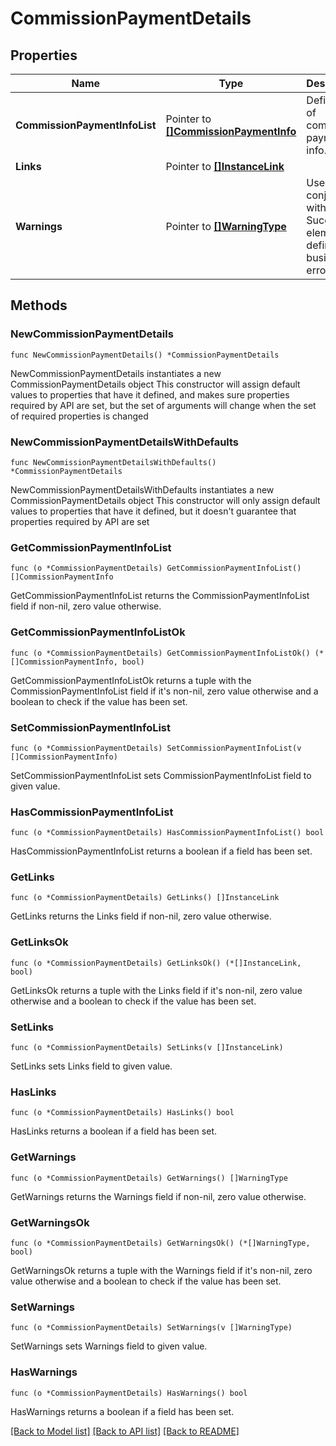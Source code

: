 # CommissionPaymentDetails

## Properties

Name | Type | Description | Notes
------------ | ------------- | ------------- | -------------
**CommissionPaymentInfoList** | Pointer to [**[]CommissionPaymentInfo**](CommissionPaymentInfo.md) | Defines list of commission payment info. | [optional] 
**Links** | Pointer to [**[]InstanceLink**](InstanceLink.md) |  | [optional] 
**Warnings** | Pointer to [**[]WarningType**](WarningType.md) | Used in conjunction with the Success element to define a business error. | [optional] 

## Methods

### NewCommissionPaymentDetails

`func NewCommissionPaymentDetails() *CommissionPaymentDetails`

NewCommissionPaymentDetails instantiates a new CommissionPaymentDetails object
This constructor will assign default values to properties that have it defined,
and makes sure properties required by API are set, but the set of arguments
will change when the set of required properties is changed

### NewCommissionPaymentDetailsWithDefaults

`func NewCommissionPaymentDetailsWithDefaults() *CommissionPaymentDetails`

NewCommissionPaymentDetailsWithDefaults instantiates a new CommissionPaymentDetails object
This constructor will only assign default values to properties that have it defined,
but it doesn't guarantee that properties required by API are set

### GetCommissionPaymentInfoList

`func (o *CommissionPaymentDetails) GetCommissionPaymentInfoList() []CommissionPaymentInfo`

GetCommissionPaymentInfoList returns the CommissionPaymentInfoList field if non-nil, zero value otherwise.

### GetCommissionPaymentInfoListOk

`func (o *CommissionPaymentDetails) GetCommissionPaymentInfoListOk() (*[]CommissionPaymentInfo, bool)`

GetCommissionPaymentInfoListOk returns a tuple with the CommissionPaymentInfoList field if it's non-nil, zero value otherwise
and a boolean to check if the value has been set.

### SetCommissionPaymentInfoList

`func (o *CommissionPaymentDetails) SetCommissionPaymentInfoList(v []CommissionPaymentInfo)`

SetCommissionPaymentInfoList sets CommissionPaymentInfoList field to given value.

### HasCommissionPaymentInfoList

`func (o *CommissionPaymentDetails) HasCommissionPaymentInfoList() bool`

HasCommissionPaymentInfoList returns a boolean if a field has been set.

### GetLinks

`func (o *CommissionPaymentDetails) GetLinks() []InstanceLink`

GetLinks returns the Links field if non-nil, zero value otherwise.

### GetLinksOk

`func (o *CommissionPaymentDetails) GetLinksOk() (*[]InstanceLink, bool)`

GetLinksOk returns a tuple with the Links field if it's non-nil, zero value otherwise
and a boolean to check if the value has been set.

### SetLinks

`func (o *CommissionPaymentDetails) SetLinks(v []InstanceLink)`

SetLinks sets Links field to given value.

### HasLinks

`func (o *CommissionPaymentDetails) HasLinks() bool`

HasLinks returns a boolean if a field has been set.

### GetWarnings

`func (o *CommissionPaymentDetails) GetWarnings() []WarningType`

GetWarnings returns the Warnings field if non-nil, zero value otherwise.

### GetWarningsOk

`func (o *CommissionPaymentDetails) GetWarningsOk() (*[]WarningType, bool)`

GetWarningsOk returns a tuple with the Warnings field if it's non-nil, zero value otherwise
and a boolean to check if the value has been set.

### SetWarnings

`func (o *CommissionPaymentDetails) SetWarnings(v []WarningType)`

SetWarnings sets Warnings field to given value.

### HasWarnings

`func (o *CommissionPaymentDetails) HasWarnings() bool`

HasWarnings returns a boolean if a field has been set.


[[Back to Model list]](../README.md#documentation-for-models) [[Back to API list]](../README.md#documentation-for-api-endpoints) [[Back to README]](../README.md)


